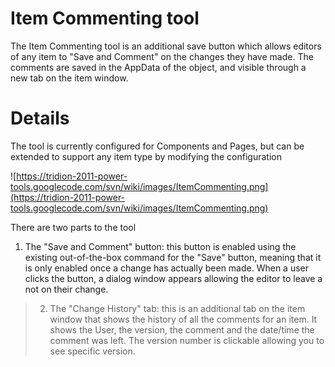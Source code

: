 # Item Commenting tool #

The Item Commenting tool is an additional save button which allows editors of any item to "Save and Comment" on the changes they have made. The comments are saved in the AppData of the object, and visible through a new tab on the item window.


# Details #

The tool is currently configured for Components and Pages, but can be extended to support any  item type by modifying the configuration

![https://tridion-2011-power-tools.googlecode.com/svn/wiki/images/ItemCommenting.png](https://tridion-2011-power-tools.googlecode.com/svn/wiki/images/ItemCommenting.png)

There are two parts to the tool

  1. The "Save and Comment" button: this button is enabled using the existing out-of-the-box command for the "Save" button, meaning that it is only enabled once a change has actually been made. When a user clicks the button, a dialog window appears allowing the editor to leave a not on their change.
> 2) The "Change History" tab: this is an additional tab on the item window that shows the history of all the comments for an item. It shows the User, the version, the comment and the date/time the comment was left. The version number is clickable allowing you to see specific version.